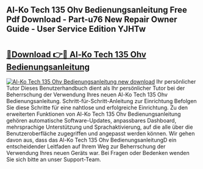 ## Al-Ko Tech 135 Ohv Bedienungsanleitung Free Pdf Download - Part-u76 New Repair Owner Guide - User Service Edition YJHTw

# <h2><a href="http://df08z4.blite.top/?on=Al-Ko+Tech+135+Ohv+Bedienungsanleitung">🔗Download 👉🔴 Al-Ko Tech 135 Ohv Bedienungsanleitung</a></h2>

[![Al-Ko Tech 135 Ohv Bedienungsanleitung new download](https://i.imgur.com/lujVjoI.png)](http://df08z4.blite.top/?on=Al-Ko+Tech+135+Ohv+Bedienungsanleitung)
Ihr persönlicher Tutor Dieses Benutzerhandbuch dient als Ihr persönlicher Tutor bei der Beherrschung der Verwendung Ihres neuen Al-Ko Tech 135 Ohv Bedienungsanleitung. Schritt-für-Schritt-Anleitung zur Einrichtung Befolgen Sie diese Schritte für eine nahtlose und erfolgreiche Einrichtung. Zu den erweiterten Funktionen von Al-Ko Tech 135 Ohv Bedienungsanleitung gehören automatische Software-Updates, anpassbares Dashboard, mehrsprachige Unterstützung und Sprachaktivierung, auf die alle über die Benutzeroberfläche zugegriffen und angepasst werden können. Wir gehen davon aus, dass das Al-Ko Tech 135 Ohv BedienungsanleitungD ein entscheidender Leitfaden auf Ihrem Weg zur Beherrschung der Verwendung Ihres neuen Geräts war. Bei Fragen oder Bedenken wenden Sie sich bitte an unser Support-Team.
